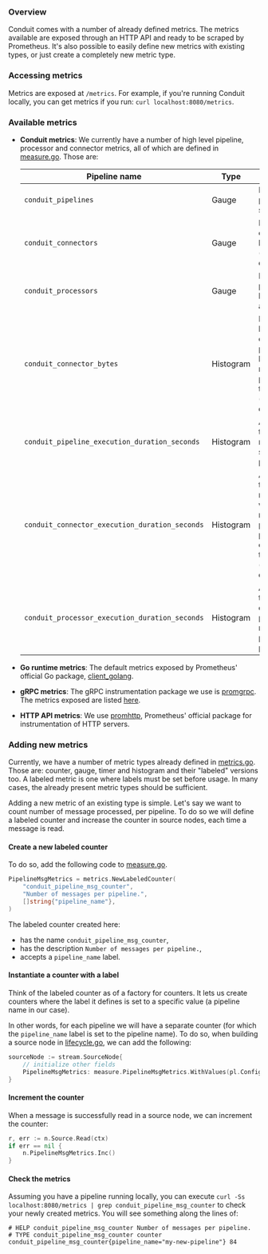 ### Overview
Conduit comes with a number of already defined metrics. The metrics available are exposed through an HTTP API and
ready to be scraped by Prometheus. It's also possible to easily define new metrics with existing types, or just create a
completely new metric type.

### Accessing metrics
Metrics are exposed at `/metrics`. For example, if you're running Conduit locally, you can get metrics if you run:
`curl localhost:8080/metrics`.

### Available metrics
* **Conduit metrics**: We currently have a number of high level pipeline, processor and connector metrics, all of which are
  defined in [measure.go](https://github.com/ConduitIO/conduit/blob/main/pkg/foundation/metrics/measure/measure.go). Those are:

  |Pipeline name|Type|Description|
  |---|---|---|
  |`conduit_pipelines`|Gauge|Number of pipelines by status.|
  |`conduit_connectors`|Gauge|Number of connectors by type (source, destination).|
  |`conduit_processors`|Gauge|Number of processors by name and type.|
  |`conduit_connector_bytes`|Histogram| Number of bytes a connector processed by pipeline name, plugin and type (source, destination).|
  |`conduit_pipeline_execution_duration_seconds`|Histogram| Amount of time records spent in a pipeline.|
  |`conduit_connector_execution_duration_seconds`|Histogram| Amount of time spent reading or writing records per pipeline, plugin and connector type (source, destination).|
  |`conduit_processor_execution_duration_seconds`|Histogram| Amount of time spent on processing records per pipeline and processor.|

* **Go runtime metrics**: The default metrics exposed by Prometheus' official Go package, [client_golang](https://pkg.go.dev/github.com/prometheus/client_golang).
* **gRPC metrics**: The gRPC instrumentation package we use is [promgrpc](https://github.com/piotrkowalczuk/promgrpc). 
The metrics exposed are listed [here](https://github.com/piotrkowalczuk/promgrpc#metrics).
* **HTTP API metrics**: We use [promhttp](https://pkg.go.dev/github.com/prometheus/client_golang/prometheus/promhttp),
  Prometheus' official package for instrumentation of HTTP servers.

### Adding new metrics
Currently, we have a number of metric types already defined in [metrics.go](https://github.com/ConduitIO/conduit/blob/main/pkg/pipeline/stream/metrics.go).
Those are: counter, gauge, timer and histogram and their "labeled" versions too. A labeled metric is one where labels
must be set before usage. In many cases, the already present metric types should be sufficient.

Adding a new metric of an existing type is simple. Let's say we want to count number of message processed, per pipeline.
To do so we will define a labeled counter and increase the counter in source nodes, each time a message is read.

#### Create a new labeled counter
To do so, add the following code to [measure.go](https://github.com/ConduitIO/conduit/blob/main/pkg/foundation/metrics/measure/measure.go).
```go
PipelineMsgMetrics = metrics.NewLabeledCounter(
    "conduit_pipeline_msg_counter",
    "Number of messages per pipeline.",
    []string{"pipeline_name"},
)
```
The labeled counter created here:
* has the name `conduit_pipeline_msg_counter`,
* has the description `Number of messages per pipeline.`,
* accepts a `pipeline_name` label.

#### Instantiate a counter with a label
Think of the labeled counter as of a factory for counters. It lets us create counters where the label it defines is set
to a specific value (a pipeline name in our case).

In other words, for each pipeline we will have a separate counter (for which the `pipeline_name` label is set
to the pipeline name). To do so, when building a source node in [lifecycle.go](https://github.com/ConduitIO/conduit/blob/main/pkg/pipeline/lifecycle.go),
we can add the following:
```go
sourceNode := stream.SourceNode{
    // initialize other fields
    PipelineMsgMetrics: measure.PipelineMsgMetrics.WithValues(pl.Config.Name),
}
```

#### Increment the counter
When a message is successfully read in a source node, we can increment the counter:
```go
r, err := n.Source.Read(ctx)
if err == nil {
    n.PipelineMsgMetrics.Inc()
}
```

#### Check the metrics
Assuming you have a pipeline running locally, you can execute `curl -Ss localhost:8080/metrics | grep conduit_pipeline_msg_counter`
to check your newly created metrics. You will see something along the lines of:
```
# HELP conduit_pipeline_msg_counter Number of messages per pipeline.
# TYPE conduit_pipeline_msg_counter counter
conduit_pipeline_msg_counter{pipeline_name="my-new-pipeline"} 84
```
